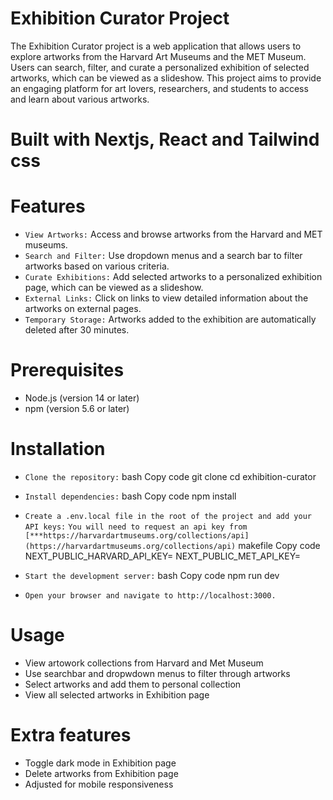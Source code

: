 # Exhibition Curator Project
The Exhibition Curator project is a web application that allows users to explore artworks from the Harvard Art Museums and the MET Museum. Users can search, filter, and curate a personalized exhibition of selected artworks, which can be viewed as a slideshow. This project aims to provide an engaging platform for art lovers, researchers, and students to access and learn about various artworks.

# Built with Nextjs, React and Tailwind css

# Features
- `View Artworks:` Access and browse artworks from the Harvard and MET museums.
- `Search and Filter:` Use dropdown menus and a search bar to filter artworks based on various criteria.
- `Curate Exhibitions:` Add selected artworks to a personalized exhibition page, which can be viewed as a slideshow.
- `External Links:` Click on links to view detailed information about the artworks on external pages.
- `Temporary Storage:` Artworks added to the exhibition are automatically deleted after 30 minutes.

# Prerequisites
- Node.js (version 14 or later)
- npm (version 5.6 or later)

# Installation
- `Clone the repository:`
bash
Copy code
git clone <repository-url>
cd exhibition-curator

- `Install dependencies:`
bash
Copy code
npm install

- `Create a .env.local file in the root of the project and add your API keys:`
`You will need to request an api key from [***https://harvardartmuseums.org/collections/api](https://harvardartmuseums.org/collections/api)`
makefile
Copy code
NEXT_PUBLIC_HARVARD_API_KEY=<your-harvard-api-key>
NEXT_PUBLIC_MET_API_KEY=<your-met-api-key>

- `Start the development server:`
bash
Copy code
npm run dev

- `Open your browser and navigate to http://localhost:3000.`

# Usage
- View artowork collections from Harvard and Met Museum
- Use searchbar and dropwdown menus to filter through artworks
- Select artworks and add them to personal collection
- View all selected artworks in Exhibition page

# Extra features
- Toggle dark mode in Exhibition page
- Delete artworks from Exhibition page
- Adjusted for mobile responsiveness

